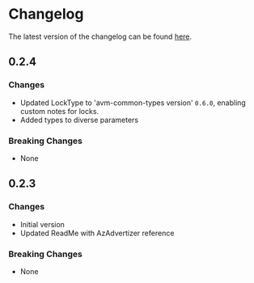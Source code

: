 # Changelog

The latest version of the changelog can be found [here](https://github.com/Azure/bicep-registry-modules/blob/main/avm/res/alerts-management/action-rule/CHANGELOG.md).

## 0.2.4

### Changes

- Updated LockType to 'avm-common-types version' `0.6.0`, enabling custom notes for locks.
- Added types to diverse parameters

### Breaking Changes

- None

## 0.2.3

### Changes

- Initial version
- Updated ReadMe with AzAdvertizer reference

### Breaking Changes

- None
